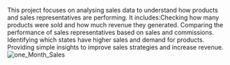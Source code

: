 This project focuses on analysing sales data to understand how products and sales representatives are performing. It includes:Checking how many products were sold and how much revenue they generated. Comparing the performance of sales representatives based on sales and commissions. Identifying which states have higher sales and demand for products. Providing simple insights to improve sales strategies and increase revenue.
![one_Month_Sales](https://github.com/user-attachments/assets/a7ccbe51-56db-46bd-985b-6f13ed419fc2)

